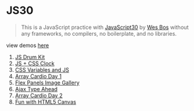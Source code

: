 # JS30

> This is a JavaScript practice with [JavaScript30](https://javascript30.com/) by [Wes Bos](https://github.com/wesbos) without any frameworks, no compilers, no boilerplate, and no libraries.

view demos [here](https://sujon-ahmed.github.io/JS30/)

1. [JS Drum Kit](https://github.com/Sujon-Ahmed/JS30/blob/main/01-JSDrumKit/README.md)
2. [JS + CSS Clock](https://github.com/Sujon-Ahmed/JS30/blob/main/02-JS+CSSClock/README.md)
3. [CSS Variables and JS](https://github.com/Sujon-Ahmed/JS30/blob/main/03-CSS%20Variables%20and%20JS/README.md)
4. [Array Cardio Day 1](https://github.com/sujon-ahmed/JS30/blob/main/04-Array%20cardio%20day%201/README.md)
5. [Flex Panels Image Gallery](https://github.com/sujon-ahmed/JS30/blob/main/05-flex%20panels%20image%20gallery/README.md)
6. [Ajax Type Ahead](https://github.com/sujon-ahmed/JS30/blob/main/06-Ajax%20Type%20Ahead/README.md)
7. [Array Cardio Day 2](https://github.com/sujon-ahmed/JS30/blob/main/07-Array%20cardio%20day%202/README.md)
8. [Fun with HTML5 Canvas](https://github.com/sujon-ahmed/JS30/blob/main/08-Fun%20with%20HTML5%20Canvas/README.md)